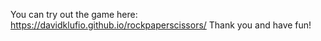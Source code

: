 You can try out the game here: https://davidklufio.github.io/rockpaperscissors/ 
Thank you and have fun!
